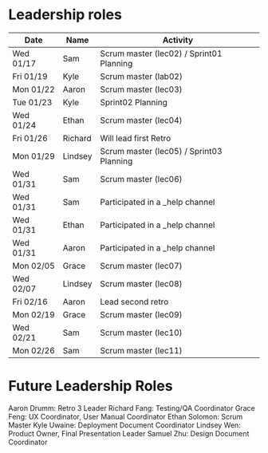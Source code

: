 # Leadership roles

| Date      | Name              | Activity                                               |
|-----------|-------------------|--------------------------------------------------------|
| Wed 01/17 | Sam               | Scrum master (lec02) / Sprint01 Planning               | 
| Fri 01/19 | Kyle              | Scrum master (lab02)                                   | 
| Mon 01/22 | Aaron             | Scrum master (lec03)                                   | 
| Tue 01/23 | Kyle              | Sprint02 Planning                                      | 
| Wed 01/24 | Ethan             | Scrum master (lec04)                                   |
| Fri 01/26 | Richard           | Will lead first Retro                                  | 
| Mon 01/29 | Lindsey           | Scrum master (lec05) / Sprint03 Planning               |
| Wed 01/31 | Sam               | Scrum master (lec06)                                   |
| Wed 01/31 | Sam               | Participated in a _help channel                        |
| Wed 01/31 | Ethan             | Participated in a _help channel                        |
| Wed 01/31 | Aaron             | Participated in a _help channel                        |
| Mon 02/05 | Grace             | Scrum master (lec07)                                   |
| Wed 02/07 | Lindsey           | Scrum master (lec08)                                   |
| Fri 02/16 | Aaron             | Lead second retro                                      |
| Mon 02/19 | Grace             | Scrum master (lec09)                                   |
| Wed 02/21 | Sam               | Scrum master (lec10)                                   |
| Mon 02/26 | Sam               | Scrum master (lec11)                                   |

# Future Leadership Roles
Aaron Drumm: Retro 3 Leader
Richard Fang: Testing/QA Coordinator
Grace Feng: UX Coordinator, User Manual Coordinator
Ethan Solomon: Scrum Master
Kyle Uwaine: Deployment Document Coordinator
Lindsey Wen: Product Owner, Final Presentation Leader
Samuel Zhu: Design Document Coordinator
